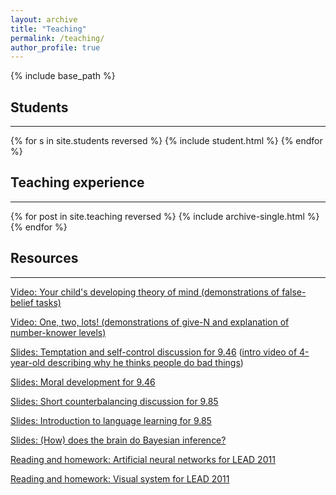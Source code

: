 ```yaml
---
layout: archive
title: "Teaching"
permalink: /teaching/
author_profile: true
---
```

{% include base_path %}

## Students
--------

{% for s in site.students reversed %}
  {% include student.html %}
{% endfor %}
<div style="clear: both;"></div>

## Teaching experience
--------
{% for post in site.teaching reversed %}
  {% include archive-single.html %}
{% endfor %}

## Resources 
--------

[Video: Your child's developing theory of mind (demonstrations of false-belief tasks)]

[Video: One, two, lots!  (demonstrations of give-N and explanation of number-knower levels)]

[Slides: Temptation and self-control discussion for 9.46]
([intro video of 4-year-old describing why he thinks people do bad things])

[Slides: Moral development for 9.46]

[Slides: Short counterbalancing discussion for 9.85]

[Slides: Introduction to language learning for 9.85]

[Slides: (How) does the brain do Bayesian inference?]

[Reading and homework: Artificial neural networks for LEAD 2011]

[Reading and homework: Visual system for LEAD 2011]

  [Research Science Institute]: http://www.cee.org/research-science-institute
  [Video: Your child's developing theory of mind (demonstrations of false-belief tasks)]: https://www.youtube.com/watch?v=uxyVYATX9-M
  [Video: One, two, lots!  (demonstrations of give-N and explanation of number-knower levels)]: https://www.youtube.com/watch?v=i0q6H8MRXo8"
  [Slides: Temptation and self-control discussion for 9.46]: ../../files/slides/Temptation.pdf
  [intro video of 4-year-old describing why he thinks people do bad things]: ../../files/slides/RemyTemptation.mp4
  [Slides: Moral development for 9.46]: ../../files/slides/HowChildrenBecomeMoral.pdf
  [Slides: Short counterbalancing discussion for 9.85]: ../../files/slides/Counterbalancing.pdf
  [Slides: Introduction to language learning for 9.85]: ../../files/slides/Language%202012.pdf
  [Slides: (How) does the brain do Bayesian inference?]: ../../files/slides/mcmcitm.pdf
  [Reading and homework: Artificial neural networks for LEAD 2011]: ../../files/slides/ArtificialNeuralNetworks_LEAD2011.pdf
  [Reading and homework: Visual system for LEAD 2011]: ../../files/slides/Vision_LEAD2011.pdf
